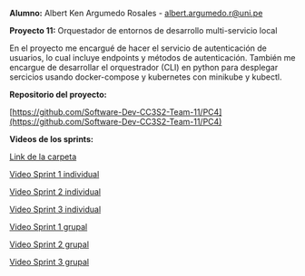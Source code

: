 **Alumno:** Albert Ken Argumedo Rosales - albert.argumedo.r@uni.pe

**Proyecto 11:** Orquestador de entornos de desarrollo multi-servicio local

En el proyecto me encargué de hacer el servicio de autenticación de usuarios, lo cual incluye endpoints
y métodos de autenticación. También me encargue de desarrollar el orquestrador (CLI) en python para desplegar
sercicios usando docker-compose y kubernetes con minikube y kubectl.

**Repositorio del proyecto:**

[https://github.com/Software-Dev-CC3S2-Team-11/PC4](https://github.com/Software-Dev-CC3S2-Team-11/PC4)



**Videos de los sprints:**

[Link de la carpeta](https://drive.google.com/drive/folders/1Tu_NO_KoLuQU6MjRN5t3LPo5rVpqXpjN?usp=sharing)

[Video Sprint 1 individual](https://drive.google.com/file/d/162RGNKb3crJEnzP4znzrhonRtOl_feoB/view?usp=drive_link)

[Video Sprint 2 individual](https://drive.google.com/file/d/1X1eP8hvtKnZf0O2r5zrZ6szpMG7osmtc/view?usp=sharing)

[Video Sprint 3 individual](https://drive.google.com/file/d/1O8xqC6pRTorYpNrdWKxKukyFR9gQ4ybF/view?usp=sharing)

[Video Sprint 1 grupal](https://drive.google.com/file/d/1v1wY2DKdZ2vq4VcZjTA9yug5UUoLlja7/view?usp=sharing)

[Video Sprint 2 grupal]()

[Video Sprint 3 grupal](https://drive.google.com/file/d/1XtEVPVO9gSExATy45ayeVDC0Uw-YDMlX/view?usp=sharing)
